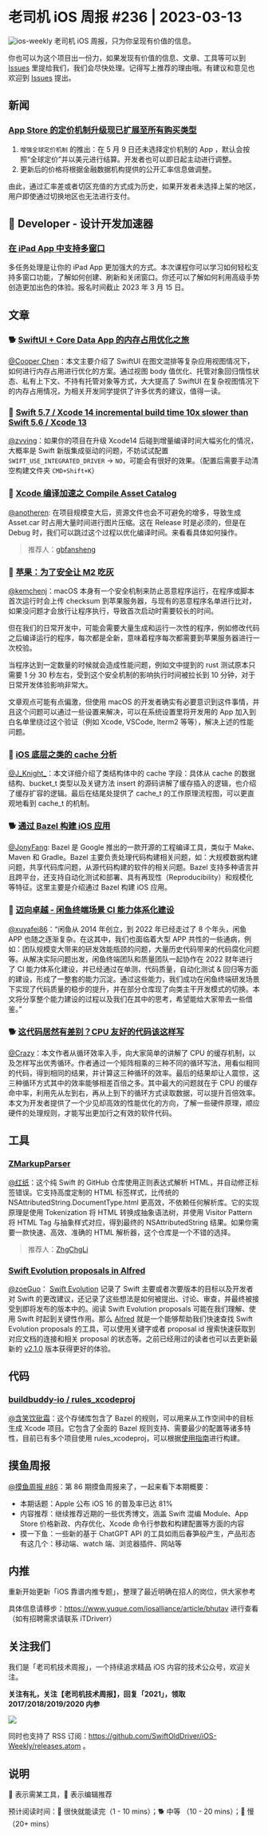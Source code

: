 # 老司机 iOS 周报 #236 | 2023-03-13

![ios-weekly](https://github.com/SwiftOldDriver/iOS-Weekly/blob/master/assets/ios-weekly.png?raw=true)
老司机 iOS 周报，只为你呈现有价值的信息。

你也可以为这个项目出一份力，如果发现有价值的信息、文章、工具等可以到 [Issues](https://github.com/SwiftOldDriver/iOS-Weekly/issues) 里提给我们，我们会尽快处理。记得写上推荐的理由哦。有建议和意见也欢迎到 [Issues](https://github.com/SwiftOldDriver/iOS-Weekly/issues) 提出。

## 新闻

### [App Store 的定价机制升级现已扩展至所有购买类型](https://developer.apple.com/cn/news/?id=dbrszv62)

1. `` 增强全球定价机制 `` 的推出：在 5 月 9 日还未选择定价机制的 App ，默认会按照“全球定价”并以美元进行结算。开发者也可以即日起主动进行调整。
2. 更新后的价格将根据金融数据机构提供的公开汇率信息做调整。

由此，通过汇率差或者切区充值的方式成为历史，如果开发者未选择上架的地区，用户即使通过切换地区也无法进行支付。

##  Developer - 设计开发加速器

### [在 iPad App 中支持多窗口](https://developer.apple.com/cn/accelerator/)

多任务处理是让你的 iPad App 更加强大的方式。本次课程你可以学习如何轻松支持多窗口功能，了解如何创建、刷新和关闭窗口。你还可以了解如何利用高级手势创造更加出色的体验。报名时间截止 2023 年 3 月 15 日。


## 文章

### 🐕 [SwiftUI + Core Data App 的内存占用优化之旅](https://juejin.cn/post/7207787191623335992#heading-0)

[@Cooper Chen](https://github.com/cjlcooper)：本文主要介绍了 SwiftUI 在图文混排等复杂应用视图情况下，如何进行内存占用进行优化的方案。通过视图 body 值优化、托管对象回归惰性状态、私有上下文、不持有托管对象等方式，大大提高了 SwiftUI 在复杂视图情况下的内存占用情况，为相关开发同学提供了许多优秀的建议，值得一读。

### 🐎 [Swift 5.7 / Xcode 14 incremental build time 10x slower than Swift 5.6 / Xcode 13](https://forums.swift.org/t/swift-5-7-xcode-14-incremental-build-time-10x-slower-than-swift-5-6-xcode-13/60568/2)

[@zvving](https://github.com/zvving)：如果你的项目在升级 Xcode14 后碰到增量编译时间大幅劣化的情况，大概率是 Swift 新版集成驱动的问题，不妨试试配置 `SWIFT_USE_INTEGRATED_DRIVER` -> `NO`，可能会有很好的效果。（配置后需要手动清空构建文件夹 `CMD+Shift+K`）

### 🐎 [Xcode 编译加速之 Compile Asset Catalog](https://juejin.cn/post/7207848485856231482)

[@anotheren](https://github.com/anotheren): 在项目规模变大后，资源文件也会不可避免的增多，导致生成 Asset.car 时占用大量时间进行图片压缩。这在 Release 时是必须的，但是在 Debug 时，我们可以跳过这个过程以优化编译时间。来看看具体如何操作。

> 推荐人：[gbfansheng](https://github.com/gbfansheng)

### 🐎 [苹果：为了安全让 M2 吃灰](https://catcoding.me/p/apple-perf/)

[@kemchenj](https://kemchenj.github.io/)：macOS 本身有一个安全机制来防止恶意程序运行，在程序或脚本首次运行时会上传 checksum 到苹果服务器，与现有的恶意程序名单进行比对，如果没问题才会放行让程序执行，导致首次启动时需要较长的时间。

但在我们的日常开发中，可能会需要大量生成和运行一次性的程序，例如修改代码之后编译运行的程序，每次都是全新，意味着程序每次都需要到苹果服务器进行一次校验。

当程序达到一定数量的时候就会造成性能问题，例如文中提到的 rust 测试原本只需要 1 分 30 秒左右，受到这个安全机制的影响执行时间被拉长到 10 分钟，对于日常开发体验影响非常大。

文章观点可能有点偏激，但使用 macOS 的开发者确实有必要意识到这件事情，并且这个问题可以通过一些设置来解决，可以在系统设置里将开发用的 App 加入到白名单里绕过这个验证（例如 Xcode, VSCode, Iterm2 等等），解决上述的性能问题。

### 🐎 [iOS 底层之类的 cache 分析](https://juejin.cn/post/7206143969121943589)

[@J_Knight_](https://github.com/knightsj)：本文详细介绍了类结构体中的 cache 字段：具体从 cache 的数据结构、bucket_t 类型以及关键方法 insert 的源码讲解了缓存插入的逻辑，也介绍了缓存扩容的逻辑。最后在结尾处提供了 cache_t 的工作原理流程图，可以更直观地看到 cache_t 的机制。

### 🐕 [通过 Bazel 构建 iOS 应用](https://bazel.build/start/ios-app?hl=zh-cn)

[@JonyFang](https://github.com/jonyfang): Bazel 是 Google 推出的一款开源的工程编译工具，类似于 Make、Maven 和 Gradle。Bazel 主要负责处理代码构建相关问题，如：大规模数据构建问题，共享代码库问题，从源代码构建的软件的相关问题。Bazel 支持多种语言并且跨平台，还支持自动化测试和部署、具有再现性（Reproducibility）和规模化等特征。这里主要是介绍通过 Bazel 构建 iOS 应用。

### 🐎 [迈向卓越 - 闲鱼终端场景 CI 能力体系化建设](https://mp.weixin.qq.com/s/1WaRRQXxsFZlWA1oT1jldA)

[@xuyafei86](https://github.com/xiaofei86)：“闲鱼从 2014 年创立，到 2022 年已经走过了 8 个年头，闲鱼 APP 也随之逐渐复杂。在这其中，我们也面临着大型 APP 共性的一些通病，例如：团队规模变大带来的研发效能瓶颈的问题，大量历史代码带来的代码腐化问题等。从解决实际问题出发，闲鱼终端团队和质量团队一起协作在 2022 财年进行了 CI 能力体系化建设，并已经通过在单测，代码质量，自动化测试 & 回归等方面的建设，形成了一整套的能力沉淀。通过这些能力，我们成功在闲鱼终端研发场景下实现了代码质量的稳步的提升，并在部分仓库现了向类主干开发模式的切换。本文将分享整个能力建设的过程以及我们在其中的思考，希望能给大家带去一些借鉴。”

### 🐕 [这代码居然有差别？CPU 友好的代码该这样写](https://mp.weixin.qq.com/s/VXB4WqdN5ryc2TU7haxh_A)

[@Crazy](https://github.com/jiyan135960)：本文作者从循环效率入手，向大家简单的讲解了 CPU 的缓存机制，以及怎样写出优秀循环。作者通过一个矩阵相乘的三种不同的循环写法，用看似相同的代码，得到相同的结果，并计算这三种循环的效率。最后的结果却让人震惊，这三种循环方式其中的效率能够相差百倍之多。其中最大的问题就在于 CPU 的缓存命中率，利用先从左到右，再从上到下的循环方式读取数据，可以提升百倍效率。本文为开发者提供了一个少见却高效的性能优化的方向，了解一些硬件原理，顺应硬件的处理规则，才能写出更加行之有效的软件代码。

## 工具

### [ZMarkupParser](https://github.com/ZhgChgLi/ZMarkupParser)

[@红纸](https://github.com/ZhgChgLi/ZMarkupParser)：这个纯 Swift 的 GitHub 仓库使用正则表达式解析 HTML，并自动修正标签错误。它支持高度定制的 HTML 标签样式，比传统的 NSAttributedString.DocumentType.html 更高效，不依赖任何解析库。它的实现原理是使用 Tokenization 将 HTML 转换成抽象语法树，并使用 Visitor Pattern 将 HTML Tag 与抽象样式对应，得到最终的 NSAttributedString 结果。如果你需要一款快速、高效、准确的 HTML 解析器，这个仓库是一个不错的选择。

> 推荐人：[ZhgChgLi](https://github.com/zhgchgli0718)

### [Swift Evolution proposals in Alfred](https://oleb.net/blog/2023/alfred-swift-evolution/)

[@zoeGuo](https://github.com/zoeGuo)： [Swift Evolution](https://www.swift.org/swift-evolution/) 记录了 Swift 主要或者次要版本的目标以及开发者对 Swift 的更改建议，还记录了这些想法是如何被提出、讨论、审查，并最终被接受到即将发布的版本中的。阅读 Swift Evolution proposals 可能在我们理解、使用 Swift 时起到关键性作用。那么 [Alfred](https://github.com/attaswift/alfred-swift-evolution) 就是一个能够帮助我们快速查找 Swift Evolution proposals 的工具，可以使用关键字或者 proposal id 搜索快速获取到对应文档的连接和相关 proposal 的状态等。之前已经用过的读者也可以去更新最新的 [v2.1.0](https://github.com/attaswift/alfred-swift-evolution/releases/tag/v2.1.0) 版本获得更好的体验。


## 代码

### [buildbuddy-io / rules_xcodeproj](https://github.com/buildbuddy-io/rules_xcodeproj)

[@含笑饮砒霜](https://weibo.com/chinafishnews/)：这个存储库包含了 Bazel 的规则，可以用来从工作空间中的目标生成 Xcode 项目。它包含了全面的 Bazel 规则支持、需要最少的配置等诸多特性，目前已有多个项目使用 rules_xcodeproj，可以根据[使用指南](https://github.com/buildbuddy-io/rules_xcodeproj/blob/main/docs/usage.md)进行构建。


## 摸鱼周报

[@摸鱼周报 #86](https://mp.weixin.qq.com/s/y1_V0WKfdwsUL2WjP2zPyA)：第 86 期摸鱼周报来了，一起来看下本期概要：

* 本期话题：Apple 公布 iOS 16 的普及率已达 81%
* 内容推荐：继续推荐近期的一些优秀博文，涵盖 Swift 混编 Module、App Store 价格新政、内存优化、Xcode 命令行参数和构建配置等方面的内容
* 摸一下鱼：一些新的基于 ChatGPT API 的工具如雨后春笋般产生，产品形态有这几个：移动端、watch 端、浏览器插件、网站等

## 内推

重新开始更新「iOS 靠谱内推专题」，整理了最近明确在招人的岗位，供大家参考

具体信息请移步：https://www.yuque.com/iosalliance/article/bhutav 进行查看（如有招聘需求请联系 iTDriverr）

## 关注我们

我们是「老司机技术周报」，一个持续追求精品 iOS 内容的技术公众号，欢迎关注。

**关注有礼，关注【老司机技术周报】，回复「2021」，领取 2017/2018/2019/2020 内参**

![](https://github.com/SwiftOldDriver/iOS-Weekly/blob/master/assets/qrcode_for_wechat.jpg?raw=true)

同时也支持了 RSS 订阅：https://github.com/SwiftOldDriver/iOS-Weekly/releases.atom 。

## 说明

🚧 表示需某工具，🌟 表示编辑推荐

预计阅读时间：🐎 很快就能读完（1 - 10 mins）；🐕 中等 （10 - 20 mins）；🐢 慢（20+ mins）
